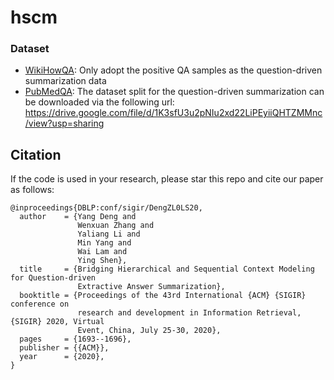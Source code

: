 # hscm

### Dataset
- [WikiHowQA](https://github.com/dengyang17/wikihowQA): Only adopt the positive QA samples as the question-driven summarization data
- [PubMedQA](https://github.com/pubmedqa/pubmedqa): The dataset split for the question-driven summarization can be downloaded via the following url: https://drive.google.com/file/d/1K3sfU3u2pNIu2xd22LiPEyiiQHTZMMnc/view?usp=sharing



## Citation
If the code is used in your research, please star this repo and cite our paper as follows:
```
@inproceedings{DBLP:conf/sigir/DengZL0LS20,
  author    = {Yang Deng and
               Wenxuan Zhang and
               Yaliang Li and
               Min Yang and
               Wai Lam and
               Ying Shen},
  title     = {Bridging Hierarchical and Sequential Context Modeling for Question-driven
               Extractive Answer Summarization},
  booktitle = {Proceedings of the 43rd International {ACM} {SIGIR} conference on
               research and development in Information Retrieval, {SIGIR} 2020, Virtual
               Event, China, July 25-30, 2020},
  pages     = {1693--1696},
  publisher = {{ACM}},
  year      = {2020},
}
```
